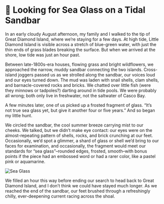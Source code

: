 # 🧭 Looking for Sea Glass on a Tidal Sandbar

In an early cloudy August afternoon, my family and I walked to the tip of Great Diamond Island, where we’re staying for a few days. At high tide, Little Diamond Island is visible across a stretch of blue-green water, with just the thin ends of grass blades breaking the surface. But when we arrived at the shore, low tide was just an hour past.

Between late-1800s-era houses, flowing grass and bright wildflowers, we approached the narrow, muddy sandbar connecting the two islands. Cross-island joggers passed us as we strolled along the sandbar, our voices loud and our eyes turned down. The mud was laden with snail shells, clam shells, and barnacle-covered rocks and bricks. We chatted over little fish (were they minnows or tadpoles?) darting around in tide pools. We were probably all wrong; both only live in freshwater, not the saltwater of Casco Bay.

A few minutes later, one of us picked up a frosted fragment of glass. “It’s not true sea glass yet, but give it another four or five years.” And so began my little hunt.

We circled the sandbar, the cool summer breeze carrying mist to our cheeks. We talked, but we didn’t make eye contact: our eyes were on the almost-repeating pattern of shells, rocks, and brick crunching at our feet. Occasionally, we’d spot a glimmer, a shard of glass or shell we’d bring to our faces for examination, and occasionally, the fragment would meet our standards for “sea glass”–rounded edges, frosted, smooth–with bonus points if the piece had an embossed word or had a rarer color, like a pastel pink or aquamarine.

![Sea Glass](https://i.snap.as/Lc1bKJN.jpg)

We filled an hour this way before ending our search to head back to Great Diamond Island, and I don’t think we could have stayed much longer. As we reached the end of the sandbar, our feet brushed through a refreshingly chilly, ever-deepening current racing across the shoal.